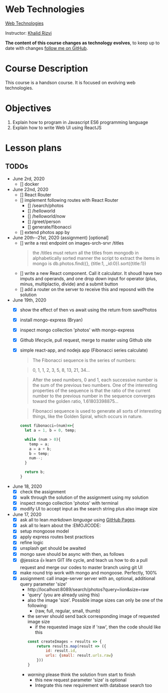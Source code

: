 # Web Technologies
[Web Technologies](https://github.com/krizvi/lessons)

Instructor: [Khalid Rizvi](https://github.com/krizvi)

**The content of this course changes as technology evolves**, to keep up to date with changes [follow me on GitHub](https://github.com/krizvi).

# Course Description

This course is a handson course. It is focused on evolving web technologies. 

# Objectives

1. Explain how to program in Javascript ES6 programming language
2. Explain how to write Web UI using ReactJS

# Lesson plans

## TODOs
- June 2rd, 2020
    - [] docker
- June 22nd, 2020
    - [] React Router
    - [] implement following routes with React Router
      - [] /search/photos
      - [] /helloworld
      - [] /helloworld/now
      - [] /greet/person
      - [] generate/fibonacci
    - [] extend photos app by 
- June 20th--21st, 2020 (assignment) [optional]
    - [] write a rest endpoint on images-srch-srvr /titles
      > the /titles must return all the titles from mongodb in alphabetically sorted manner
      > the script to extract the items in mongo is 
      > db.photos.find({}, {title:1, _id:0}).sort({title:1}) 
    - [] write a new React component. Call it calculator. It shoudl have two imputs and operands, 
         and one drop down input for operator (plus, minus, multiplactio, divide)   and a submit button
    - [] add a router on the server to receive this and reposnd with the solution                                                           
- June 19th, 2020
    - [x] show the effect of then vs await using the return from savePhotos
    - [x] install mongo-express (Bryan)
    - [x] inspect mongo collection 'photos' with mongo-express
    - [x] Github lifecycle, pull request, merge to master using Github site
    - [x] simple react-app, and nodejs app (Fibonacci series calculate)
      > The Fibonacci sequence is the series of numbers:
        
      > 0, 1, 1, 2, 3, 5, 8, 13, 21, 34…
        
      > After the seed numbers, 0 and 1, each successive number is the 
        sum of the previous two numbers. One of the interesting properties 
        of the sequence is that the ratio of the current number to the previous 
        number in the sequence converges toward the golden ratio, 1.61803398875…
        
      > Fibonacci sequence is used to generate all sorts of interesting things, 
        like the Golden Spiral, which occurs in nature.
      ```javascript
      const fibonacci=(num)=>{
        let a = 1, b = 0, temp;
      
        while (num > 0){
          temp = a;
          a = a + b;
          b = temp;
          num--;
        }
      
        return b;
      }
      ```
- June 18, 2020
    - [x] check the assignment
    - [x] walk through the solution of the assignment using my solution
    - [x] inspect mongo collection 'photos' with terminal
    - [x] modify UI to accept input as the search string plus also image size
- June 17, 2020
    - [x] ask all to lean _markdown language_ using [GitHub Pages](https://help.github.com/en/github/writing-on-github/basic-writing-and-formatting-syntax).
    - [x] ask all to learn about the :EMOJICODE:
    - [X] setup mongoose model
    - [X] apply express routes best practices
    - [x] refine logic
    - [x] unsplash get should be awaited
    - [x] mongo save should be async with then, as follows
    - [x] @jessica :+1: learn GIT life cycle, and teach us how to do a pull request and merge our codes to master branch using git UI
    - [x] make round trip work with mongo and mongoose. Perfectly, 100%
    - [x] assignment: call image-server server with an, optional, additional query parameter 'size'
        - http://localhost:8089/search/photos?query=lion&size=raw 
        - 'query' (you are already using this)
        - also the image 'size'. Possible image sizes can only be one of the following:
            - (raw, full, regular, small, thumb)
        - the server should send back corresponding image of requested image size
            - if the requested image size if 'raw', then the code should like this 
            ```javascript
            const createImages = results => {
                return results.map(result => ({
                    id: result.id,
                    urls: {small: result.urls.raw}
                }))
            }
            ```
        - _warning_ please think the solution from start to finish
            - this new request parameter 'size' is optional
            - Integrate this new requirement with database search too
